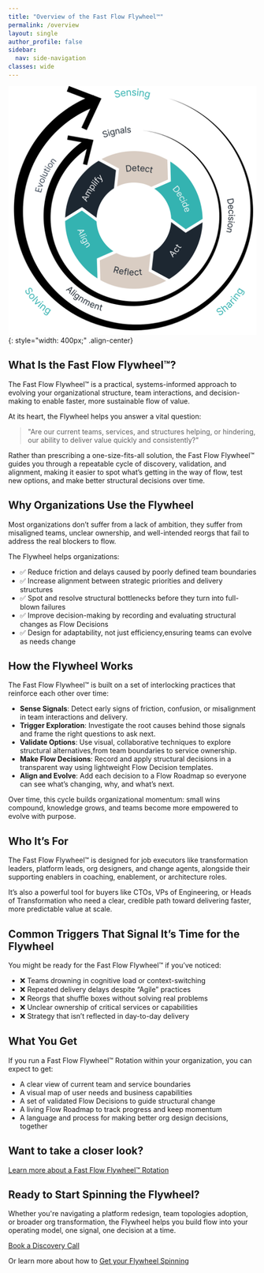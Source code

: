 ```yaml
---
title: "Overview of the Fast Flow Flywheel™️"
permalink: /overview
layout: single
author_profile: false
sidebar:
  nav: side-navigation
classes: wide
---
```


![Fast Flow Flywheel™️](/assets/images/inner-flywheel.png){: style="width: 400px;" .align-center}

## What Is the Fast Flow Flywheel™️?

The Fast Flow Flywheel™️ is a practical, systems-informed approach to evolving your organizational structure, team interactions, and decision-making to enable faster, more sustainable flow of value.

At its heart, the Flywheel helps you answer a vital question:

> "Are our current teams, services, and structures helping, or hindering, our ability to deliver value quickly and consistently?"

Rather than prescribing a one-size-fits-all solution, the Fast Flow Flywheel™️ guides you through a repeatable cycle of discovery, validation, and alignment, making it easier to spot what’s getting in the way of flow, test new options, and make better structural decisions over time.

## Why Organizations Use the Flywheel

Most organizations don’t suffer from a lack of ambition, they suffer from misaligned teams, unclear ownership, and well-intended reorgs that fail to address the real blockers to flow.

The Flywheel helps organizations:

- ✅ Reduce friction and delays caused by poorly defined team boundaries
- ✅ Increase alignment between strategic priorities and delivery structures
- ✅ Spot and resolve structural bottlenecks before they turn into full-blown failures
- ✅ Improve decision-making by recording and evaluating structural changes as Flow Decisions
- ✅ Design for adaptability, not just efficiency,ensuring teams can evolve as needs change

## How the Flywheel Works

The Fast Flow Flywheel™️ is built on a set of interlocking practices that reinforce each other over time:

- **Sense Signals**: Detect early signs of friction, confusion, or misalignment in team interactions and delivery.
- **Trigger Exploration**: Investigate the root causes behind those signals and frame the right questions to ask next.
- **Validate Options**: Use visual, collaborative techniques to explore structural alternatives,from team boundaries to service ownership.
- **Make Flow Decisions**: Record and apply structural decisions in a transparent way using lightweight Flow Decision templates.
- **Align and Evolve**: Add each decision to a Flow Roadmap so everyone can see what’s changing, why, and what’s next.

Over time, this cycle builds organizational momentum: small wins compound, knowledge grows, and teams become more empowered to evolve with purpose.

## Who It’s For

The Fast Flow Flywheel™️ is designed for job executors like transformation leaders, platform leads, org designers, and change agents, alongside their supporting enablers in coaching, enablement, or architecture roles.

It’s also a powerful tool for buyers like CTOs, VPs of Engineering, or Heads of Transformation who need a clear, credible path toward delivering faster, more predictable value at scale.

## Common Triggers That Signal It’s Time for the Flywheel

You might be ready for the Fast Flow Flywheel™️ if you’ve noticed:

- ❌ Teams drowning in cognitive load or context-switching
- ❌ Repeated delivery delays despite “Agile” practices
- ❌ Reorgs that shuffle boxes without solving real problems
- ❌ Unclear ownership of critical services or capabilities
- ❌ Strategy that isn’t reflected in day-to-day delivery

## What You Get

If you run a Fast Flow Flywheel™️ Rotation within your organization, you can expect to get:

- A clear view of current team and service boundaries
- A visual map of user needs and business capabilities
- A set of validated Flow Decisions to guide structural change
- A living Flow Roadmap to track progress and keep momentum
- A language and process for making better org design decisions, together

## Want to take a closer look?

[Learn more about a Fast Flow Flywheel™️ Rotation](/how-it-works/rotation-overview)

## Ready to Start Spinning the Flywheel?

Whether you're navigating a platform redesign, team topologies adoption, or broader org transformation, the Flywheel helps you build flow into your operating model, one signal, one decision at a time.

[Book a Discovery Call](/contact)

Or learn more about how to [Get your Flywheel Spinning](/engagements/kickstart-essentials)
